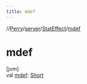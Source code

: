 ```yaml
---
title: mdef
---
```

//[Perry](../../../index.html)/[server](../index.html)/[StatEffect](index.html)/[mdef](mdef.html)



# mdef



[jvm]\
val [mdef](mdef.html): [Short](https://kotlinlang.org/api/latest/jvm/stdlib/kotlin/-short/index.html)





